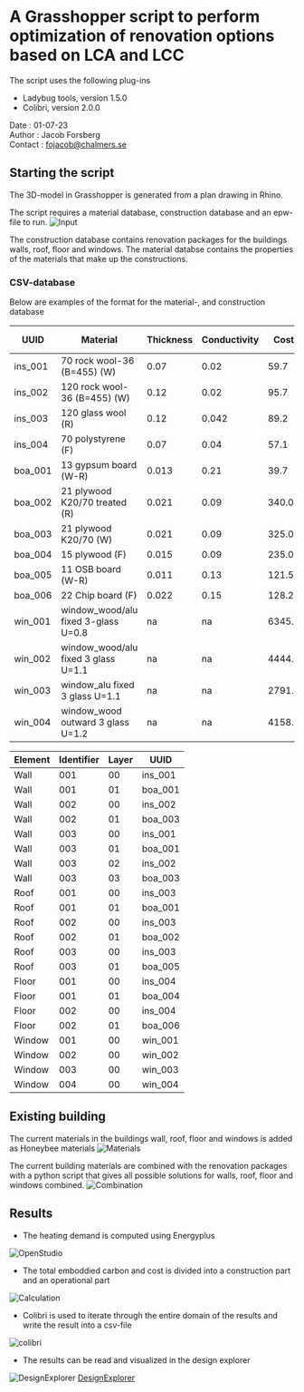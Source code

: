 # A Grasshopper script to perform optimization of renovation options based on LCA and LCC
The script uses the following plug-ins

- Ladybug tools, version 1.5.0
- Colibri, version 2.0.0

Date : 01-07-23  
Author : Jacob Forsberg  
Contact : fojacob@chalmers.se   

## Starting the script

The 3D-model in Grasshopper is generated from a plan drawing in Rhino.

The script requires a material database, construction database and an epw-file to run. 
![Input](media/file_input.PNG)

The construction database contains renovation packages for the buildings walls, roof, floor and windows. The material databse contains the properties of the materials that make up the constructions.

### CSV-database

Below are examples of the format for the material-, and construction database

| UUID    | Material                        | Thickness | Conductivity | Cost  | Embodied carbon | Density | U-value |
| ------- | ------------------------------- | --------- | ------------ | ----- | --------------- | ------- | ------- |
| ins_001 | 70 rock wool-36 (B=455) (W)    | 0.07      | 0.02         | 59.7  | 2.60            | 80.0    | na      |
| ins_002 | 120 rock wool-36 (B=455) (W)   | 0.12      | 0.02         | 95.7  | 4.45            | 80.0    | na      |
| ins_003 | 120 glass wool (R)              | 0.12      | 0.042        | 89.2  | 1.82            | 15.0    | na      |
| ins_004 | 70 polystyrene (F)              | 0.07      | 0.04         | 57.1  | 4.48            | 250.0   | na      |
| boa_001 | 13 gypsum board (W-R)           | 0.013     | 0.21         | 39.7  | 2.04            | 760.0   | na      |
| boa_002 | 21 plywood K20/70 treated (R)   | 0.021     | 0.09         | 340.0 | 3.64            | 460.0   | na      |
| boa_003 | 21 plywood K20/70 (W)           | 0.021     | 0.09         | 325.0 | 3.65            | 460.0   | na      |
| boa_004 | 15 plywood (F)                  | 0.015     | 0.09         | 235.0 | 2.60            | 460.0   | na      |
| boa_005 | 11 OSB board (W-R)              | 0.011     | 0.13         | 121.5 | 2.51            | 607.0   | na      |
| boa_006 | 22 Chip board (F)               | 0.022     | 0.15         | 128.2 | 6.08            | 600.0   | na      |
| win_001 | window_wood/alu fixed 3-glass U=0.8  | na        | na           | 6345.8 | 70.58           | 35.0    | 0.8     |
| win_002 | window_wood/alu fixed 3 glass U=1.1 | na        | na           | 4444.4 | 70.58           | 35.0    | 1.1     |
| win_003 | window_alu fixed 3 glass U=1.1    | na        | na           | 2791.7 | 16.04           | 40.0    | 1.1     |
| win_004 | window_wood outward 3 glass U=1.2 | na        | na           | 4158.3 | 54.54           | 36.0    | 1.2     |

| Element | Identifier | Layer | UUID    |
| ------- | ---------- | ----- | ------- |
| Wall    | 001        | 00    | ins_001 |
| Wall    | 001        | 01    | boa_001 |
| Wall    | 002        | 00    | ins_002 |
| Wall    | 002        | 01    | boa_003 |
| Wall    | 003        | 00    | ins_001 |
| Wall    | 003        | 01    | boa_001 |
| Wall    | 003        | 02    | ins_002 |
| Wall    | 003        | 03    | boa_003 |
| Roof    | 001        | 00    | ins_003 |
| Roof    | 001        | 01    | boa_001 |
| Roof    | 002        | 00    | ins_003 |
| Roof    | 002        | 01    | boa_002 |
| Roof    | 003        | 00    | ins_003 |
| Roof    | 003        | 01    | boa_005 |
| Floor   | 001        | 00    | ins_004 |
| Floor   | 001        | 01    | boa_004 |
| Floor   | 002        | 00    | ins_004 |
| Floor   | 002        | 01    | boa_006 |
| Window  | 001        | 00    | win_001 |
| Window  | 002        | 00    | win_002 |
| Window  | 003        | 00    | win_003 |
| Window  | 004        | 00    | win_004 |

## Existing building

The current materials in the buildings wall, roof, floor and windows is added as Honeybee materials
![Materials](media/materials.PNG)

The current building materials are combined with the renovation packages with a python script that gives all possible solutions for walls, roof, floor and windows combined.
![Combination](media/combination.PNG)

## Results

- The heating demand is computed using Energyplus

![OpenStudio](media/openstudio.PNG)

- The total emboddied carbon and cost is divided into a construction part and an operational part

![Calculation](media/calculation.PNG)

- Colibri is used to iterate through the entire domain of the results and write the result into a csv-file

![colibri](media/colibri_ite.PNG)

- The results can be read and visualized in the design explorer 

![DesignExplorer](media/designexplorer.PNG)
[DesignExplorer](http://tt-acm.github.io/DesignExplorer/)
